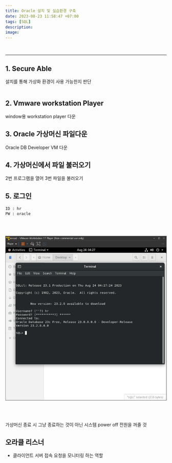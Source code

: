 ```yaml
---
title: Oracle 설치 및 실습환경 구축
date: 2023-08-23 11:58:47 +07:00
tags: [SQL]
description:
image: 
---
```



<br>
<hr/>


## 1. Secure Able
설치를 통해 가상화 환경이 사용 가능한지 판단
<br><br>


## 2. Vmware workstation Player
window용 workstation player 다운


## 3. Oracle 가상머신 파일다운

Oracle DB Developer VM 다운<br>


## 4. 가상머신에서 파일 불러오기

2번 프로그램을 열어 3번 파일을 불러오기

## 5. 로그인
```
ID : hr
PW : oracle
```

<br><br>

![test](https://github.com/inroad8386/inroad8386.github.io/blob/main/assets/img/123.PNG?raw=true)

<br>
<br>

가상머신 종료 시 그냥 종료하는 것이 아닌 시스템 power off 전원을 꺼줄 것
<br>

## 오라클 리스너
 - 클라이언트 서버 접속 요청을 모니터링 하는 역할